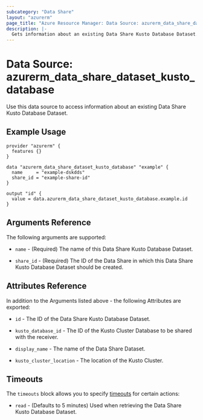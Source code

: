 ```yaml
---
subcategory: "Data Share"
layout: "azurerm"
page_title: "Azure Resource Manager: Data Source: azurerm_data_share_dataset_kusto_database"
description: |-
  Gets information about an existing Data Share Kusto Database Dataset.
---
```


# Data Source: azurerm_data_share_dataset_kusto_database

Use this data source to access information about an existing Data Share Kusto Database Dataset.

## Example Usage

```hcl
provider "azurerm" {
  features {}
}

data "azurerm_data_share_dataset_kusto_database" "example" {
  name     = "example-dskdds"
  share_id = "example-share-id"
}

output "id" {
  value = data.azurerm_data_share_dataset_kusto_database.example.id
}
```

## Arguments Reference

The following arguments are supported:

* `name` - (Required) The name of this Data Share Kusto Database Dataset.

* `share_id` - (Required) The ID of the Data Share in which this Data Share Kusto Database Dataset should be created.

## Attributes Reference

In addition to the Arguments listed above - the following Attributes are exported: 

* `id` - The ID of the Data Share Kusto Database Dataset.

* `kusto_database_id` - The ID of the Kusto Cluster Database to be shared with the receiver. 

* `display_name` - The name of the Data Share Dataset.

* `kusto_cluster_location` - The location of the Kusto Cluster.

## Timeouts

The `timeouts` block allows you to specify [timeouts](https://www.terraform.io/docs/configuration/resources.html#timeouts) for certain actions:

* `read` - (Defaults to 5 minutes) Used when retrieving the Data Share Kusto Database Dataset.
